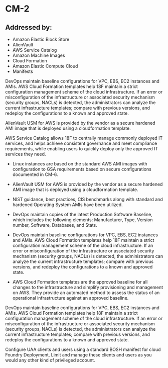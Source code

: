 # CM-2
## Addressed by:
 - Amazon Elastic Block Store
 - AlienVault
 - AWS Service Catalog
 - Amazon Machine Images
 - Cloud Formation
 - Amazon Elastic Compute Cloud
 - Manifests


DevOps maintain baseline configurations for VPC, EBS, EC2 instances and AMIs. AWS Cloud Formation templates help 18F maintain a strict configuration management scheme of the cloud infrastructure. If an error or misconfiguration of the infrastructure or associated security mechanism (security groups, NACLs) is detected, the administrators can analyze the current infrastructure templates; compare with previous versions, and redeploy the configurations to a known and approved state.




AlienVault USM for AWS is provided by the vendor as a secure hardened AMI image that is deployed using a cloudformation template.




AWS Service Catalog allows 18F to centrally manage commonly deployed IT services, and helps achieve consistent governance and meet compliance requirements, while enabling users to quickly deploy only the approved IT services they need.




- Linux instances are based on the standard AWS AMI images with configuration to GSA requirements based on secure configurations documented in CM-6.
- AlienVault USM for AWS is provided by the vendor as a secure hardened AMI image that is deployed using a cloudformation template.
- NIST guidance, best practices, CIS benchmarks along with standard and hardened Operating System AMIs have been utilized.
- DevOps maintain copies of the latest Production Software Baseline, which includes the following elements: Manufacturer, Type, Version number, Software, Databases, and Stats.





- DevOps maintain baseline configurations for VPC, EBS, EC2 instances and AMIs. AWS Cloud Formation templates help 18F maintain a strict configuration management scheme of the cloud infrastructure. If an error or misconfiguration of the infrastructure or associated security mechanism (security groups, NACLs) is detected, the administrators can analyze the current infrastructure templates; compare with previous versions, and redeploy the configurations to a known and approved state.
- AWS Cloud Formation templates are the approved baseline for all changes to the infrastructure and simplify provisioning and management on AWS. They provide an automated method to assess the status of an operational infrastructure against an approved baseline.





DevOps maintain baseline configurations for VPC, EBS, EC2 instances and AMIs. AWS Cloud Formation templates help 18F maintain a strict configuration management scheme of the cloud infrastructure. If an error or misconfiguration of the infrastructure or associated security mechanism (security groups, NACLs) is detected, the administrators can analyze the current infrastructure templates; compare with previous versions, and redeploy the configurations to a known and approved state.




Configure UAA clients and users using a standard BOSH manifest for cloud Foundry Deployment, Limit and manage these clients and users as you would any other kind of privileged account.



